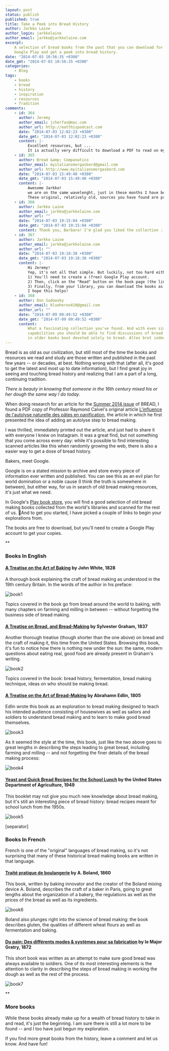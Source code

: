 ```yaml
---
layout: post
status: publish
published: true
title: Take a Peek into Bread History
author: Jarkko Laine
author_login: jarkkolaine
author_email: jarkko@jarkkolaine.com
excerpt:
    A selection of bread books from the past that you can download for free from
    Google Play and get a peek into bread history.
date: "2014-07-03 10:56:35 +0300"
date_gmt: "2014-07-03 10:56:35 +0300"
categories:
    - Blog
tags:
    - books
    - bread
    - history
    - inspiration
    - resources
    - Tradition
comments:
    - id: 364
      author: Jeremy
      author_email: jcherfas@mac.com
      author_url: http://eatthispodcast.com
      date: "2014-07-03 12:02:23 +0300"
      date_gmt: "2014-07-03 12:02:23 +0300"
      content: |-
          Excellent resources, but ...
          It is actually very difficult to download a PDF to read on my computer; I couldn't find a way.
    - id: 365
      author: Bread &amp; Companatico
      author_email: myitaliansmorgasbord@gmail.com
      author_url: http://www.myitaliansmorgasbord.com
      date: "2014-07-03 15:49:40 +0300"
      date_gmt: "2014-07-03 15:49:40 +0300"
      content: |-
          Awesome Jarkko!
          we are on the same wavelenght, just in these months I have been reading a lot about bread history.
          These original, relatively old, sources you have found are precious, thank you!
    - id: 366
      author: Jarkko Laine
      author_email: jarkko@jarkkolaine.com
      author_url: ""
      date: "2014-07-03 19:15:04 +0300"
      date_gmt: "2014-07-03 19:15:04 +0300"
      content: Thank you, Barbara! I'm glad you liked the collection :)
    - id: 367
      author: Jarkko Laine
      author_email: jarkko@jarkkolaine.com
      author_url: ""
      date: "2014-07-03 19:18:38 +0300"
      date_gmt: "2014-07-03 19:18:38 +0300"
      content: |-
          Hi Jeremy!
          Yep, it's not all that simple. But luckily, not too hard either:
          1) You'll need to create a (free) Google Play account.
          2) Then, click on the "Read" button on the book page (the links in my article) to add the book to your Google Play library.
          3) Finally, from your library, you can download the books as PDFs.
          I hope this helps!
    - id: 368
      author: Don Sadowsky
      author_email: blueheron410@gmail.com
      author_url: ""
      date: "2014-07-09 09:49:52 +0300"
      date_gmt: "2014-07-09 09:49:52 +0300"
      content:
          What a fascinating collection you've found. And with even simple search
          capabilities you should be able to find discussions of bread baking contained
          in older books bout devoted solely to bread. Altes brot indeed!
---
```


Bread is as old as our civilization, but still most of the time the books and resources we read and study are those written and published in the past few years -- or decades, at best. Nothing wrong with that (after all, it's good to get the latest and most up to date information), but I find great joy in seeing and touching bread history and realizing that I am a part of a long, continuing tradition.

_There is beauty in knowing that someone in the 16th century mixed his or her dough the same way I do today._

When doing research for an article for the [Summer 2014 issue](https://bread-magazine.com/issue/summer-2014/) of BREAD, I found a PDF copy of Professor Raymond Calvel's original article [L'influence de l'autolyse naturelle des pâtes en panification](http://www.industriesdescereales.com/Images/Produits/BB4D03ED-14E4-4A9A-B055-C628915DE5C0.PDF), the article in which he first presented the idea of adding an autolyse step to bread making.

I was thrilled, immediately printed out the article, and just had to share it with everyone I knew on Instagram. It was a great find, but not something that you come across every day: while it's possible to find interesting scanned articles like this when randomly growing the web, there is also a easier way to get a dose of bread history.

Bakers, meet Google.

Google is on a stated mission to archive and store every piece of information ever written and published. You can see this as an evil plan for world domination or a noble cause (I think the truth is somewhere in between), but either way, for us in search of old bread making resources, it's just what we need.

In Google's [Play book store](https://play.google.com/store/search?q=bread&c=books), you will find a good selection of old bread making books collected from the world's libraries and scanned for the rest of us. And to get you started, I have picked a couple of links to begin your explorations from.

The books are free to download, but you'll need to create a Google Play account to get your copies.

\*\*

### Books In English

#### [A Treatise on the Art of Baking](https://play.google.com/store/books/details?id=INUsAQAAMAAJ) by John White, 1828

A thorough book explaining the craft of bread making as understood in the 19th century Britain. In the words of the author in his preface:

![book1](http://magnet-wp-bread.s3.amazonaws.com/wp-content/uploads/2014/07/03105635/book1.png)

Topics covered in the book go from bread around the world to baking, with many chapters on farming and milling in between -- without forgetting the business side of bread making.

#### [A Treatise on Bread, and Bread-Making](https://play.google.com/store/books/details?id=JkIPAQAAIAAJ) by Sylvester Graham, 1837

Another thorough treatise (though shorter than the one above) on bread and the craft of making it, this time from the United States. Browsing this book, it's fun to notice how there is nothing new under the sun: the same, modern questions about eating real, good food are already present in Graham's writing.

![book2](http://magnet-wp-bread.s3.amazonaws.com/wp-content/uploads/2014/07/03105635/book2.png)

Topics covered in the book: bread history, fermentation, bread making technique, ideas on who should be making bread.

#### [A Treatise on the Art of Bread-Making](https://play.google.com/store/books/details?id=NSoEAAAAYAAJ) by Abrahamn Edlin, 1805

Edlin wrote this book as an exploration to bread making designed to teach his intended audience consisting of housewives as well as sailors and soldiers to understand bread making and to learn to make good bread themselves.

![book3](http://magnet-wp-bread.s3.amazonaws.com/wp-content/uploads/2014/07/03105635/book3.png)

As it seemed the style at the time, this book, just like the two above goes to great lengths in describing the steps leading to great bread, including farming and milling -- and not forgetting the finer details of the bread making process:

![book4](http://magnet-wp-bread.s3.amazonaws.com/wp-content/uploads/2014/07/03105635/book4.png)

#### [Yeast and Quick Bread Recipes for the School Lunch](https://play.google.com/store/books/details?id=7mAvAAAAYAAJ) by the United States Department of Agriculture, 1949

This booklet may not give you much new knowledge about bread making, but it's still an interesting piece of bread history: bread recipes meant for school lunch from the 1950s.

![book5](http://magnet-wp-bread.s3.amazonaws.com/wp-content/uploads/2014/07/03105635/book5.png)

[separator]

### Books In French

French is one of the "original" languages of bread making, so it's not surprising that many of these historical bread making books are written in that language.

#### [Traité pratique de boulangerie](https://play.google.com/store/books/details?id=0TAyAQAAMAAJ) by A. Boland, 1860

This book, written by baking innovator and the creator of the Boland mixing device A. Boland, describes the craft of a baker in Paris, going to great lengths about the organization of a bakery, the regulations as well as the prices of the bread as well as its ingredients.

![book6](http://magnet-wp-bread.s3.amazonaws.com/wp-content/uploads/2014/07/03105635/book6.png)

Boland also plunges right into the science of bread making: the book describes gluten, the qualities of different wheat flours as well as fermentation and baking.

#### [Du pain: Des différents modes & systèmes pour sa fabrication](https://play.google.com/store/books/details?id=_mNTAAAAcAAJ) by le Major Gratry, 1872

This short book was written as an attempt to make sure good bread was always available to soldiers. One of its most interesting elements is the attention to clarity in describing the steps of bread making in working the dough as well as the rest of the process.

![book7](http://magnet-wp-bread.s3.amazonaws.com/wp-content/uploads/2014/07/03105635/book7.png)

\*\*

### More books

While these books already make up for a wealth of bread history to take in and read, it's just the beginning. I am sure there is still a lot more to be found -- and I too have just begun my exploration.

If you find more great books from the history, leave a comment and let us know. And have fun!
